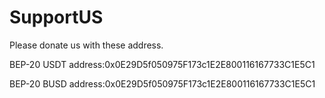 # SupportUS

Please donate us with these address.

BEP-20 USDT address:0x0E29D5f050975F173c1E2E800116167733C1E5C1

BEP-20 BUSD address:0x0E29D5f050975F173c1E2E800116167733C1E5C1
